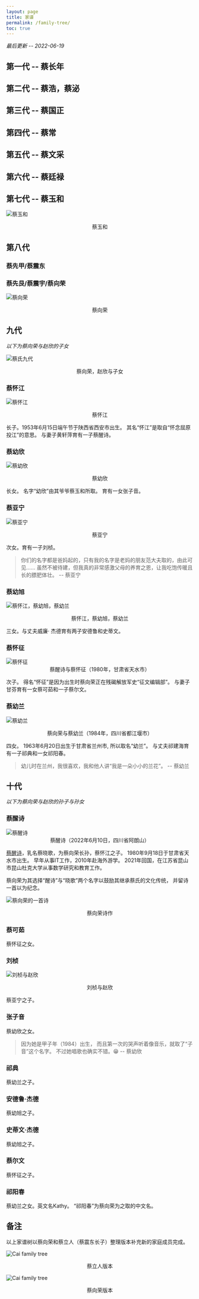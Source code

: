 ```yaml
---
layout: page
title: 家谱
permalink: /family-tree/
toc: true
---
```


*最后更新 -- 2022-06-19*

## 第一代 -- 蔡长年

## 第二代 -- 蔡浩，蔡泌

## 第三代 -- 蔡国正

## 第四代 -- 蔡常

## 第五代 -- 蔡文采

## 第六代 -- 蔡廷禄

## 第七代 -- 蔡玉和

<div class="photo">
<p><img src="/assets/family-tree/cai-yuhe.jpg" alt="蔡玉和"/></p>
<center>蔡玉和</center>
</div>

## 第八代 

### 蔡先甲/蔡震东

### 蔡先艮/蔡震宇/蔡向荣

<div class="photo">
<p><img src="/assets/family-tree/cai-xiangrong.jpg" alt="蔡向荣"/></p>
<center>蔡向荣</center>
</div>

## 九代

*以下为蔡向荣与赵欣的子女*

![蔡氏九代](/assets/family-tree/9th-generation.jpg)

<center>蔡向荣，赵欣与子女</center>


### 蔡怀江

![蔡怀江](/assets/family-tree/cai-huaijiang.jpg)

<center>蔡怀江</center>


长子。1953年6月15日端午节于陕西省西安市出生。
其名“怀江”是取自“怀念屈原投江”的意思。
与妻子黄轩萍育有一子蔡醒诗。

### 蔡幼欣

![蔡幼欣](/assets/family-tree/cai-youxin.jpg)

<center>蔡幼欣</center>

长女。
名字“幼欣”由其爷爷蔡玉和所取。
育有一女张子音。

### 蔡亚宁

<div class="photo">
<p><img src="/assets/family-tree/cai-yaning.jpg" alt="蔡亚宁"></p>
<center>蔡亚宁</center>
</div>

次女。育有一子刘桢。

> 你们的名字都是爸妈起的，只有我的名字是老妈的朋友范大夫取的，由此可见……
> 虽然不被待建，但我真的非常感激父母的养育之恩，让我吃饱传暖且长的膘肥体壮。
>  -- 蔡亚宁

### 蔡幼旭

<div class="photo">
<p><img src="/assets/family-tree/cai-youxu.jpg" alt="蔡怀江，蔡幼旭，蔡幼兰"></p>
<center>蔡怀江，蔡幼旭，蔡幼兰</center>
</div>

三女。与丈夫威廉· 杰德育有两子安德鲁和史蒂文。

### 蔡怀征

<div class="photo">
<img src="/assets/family-tree/cai-huaizheng.jpg" alt="蔡怀征">
<center>蔡醒诗与蔡怀征（1980年，甘肃省天水市）</center>
</div>

次子。
得名“怀征”是因为出生时蔡向荣正在残碣解放军史“征文编辑部”。
与妻子甘芬育有一女蔡可茹和一子蔡尔文。

### 蔡幼兰

![蔡幼兰](/assets/family-tree/cai-youlan.jpg)

<center>蔡向荣与蔡幼兰（1984年，四川省都江堰市）</center>

四女。
1963年6月20日出生于甘肃省兰州市,
所以取名“幼兰”。
与丈夫祁建海育有一子祁典和一女祁阳春。

>  幼儿时在兰州，我很喜欢，我和他人讲“我是一朵小小的兰花”。 -- 蔡幼兰

## 十代

*以下为蔡向荣与赵欣的孙子与孙女*

### 蔡醒诗

<div class="photo">
<img src="/assets/family-tree/cai-xingshi.jpg" alt="蔡醒诗">
<center>蔡醒诗（2022年6月10日，四川省阿朗山）</center>
</div>

[蔡醒诗](https://newptcai.gitlab.io/)，乳名蔡晓歌，为蔡向荣长孙，蔡怀江之子。
1980年9月18日于甘肃省天水市出生。
早年从事IT工作，2010年赴海外游学。
2021年回国，在江苏省昆山市昆山杜克大学从事数学研究和教育工作。

蔡向荣为其选择“醒诗”与“晓歌”两个名字以鼓励其继承蔡氏的文化传统，
并留诗一首以为纪念。

![蔡向荣的一首诗](/assets/family-tree/xingshi-name.jpg)

<center>蔡向荣诗作</center>

### 蔡可茹

蔡怀征之女。

### 刘桢

![刘桢与赵欣](/assets/family-tree/liu-zheng.jpg)
<center>刘桢与赵欣</center>

蔡亚宁之子。

### 张子音

蔡幼欣之女。

> 因为她是甲子年（1984）出生，
> 而且第一次的哭声听着像音乐，就取了“子音”这个名字。
> 不过她唱歌也确实不错。😁
>  -- 蔡幼欣

### 祁典

蔡幼兰之子。

### 安德鲁·杰德

蔡幼旭之子。

### 史蒂文·杰德

蔡幼旭之子。

### 蔡尔文 

蔡怀征之子。

### 祁阳春

蔡幼兰之女。英文名Kathy。
“祁阳春”为蔡向荣为之取的中文名。

## 备注

以上家谱树以蔡向荣和蔡立人（蔡震东长子）整理版本补充新的家庭成员完成。

![Cai family tree](/assets/family-tree/family-tree.jpg)

<center>蔡立人版本</center>

![Cai family tree](/assets/family-tree/family-tree-01.jpg)

<center>蔡向荣版本</center>
